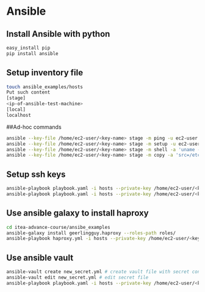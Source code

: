 # Ansible

## Install Ansible with python
```bash
easy_install pip
pip install ansible
```

## Setup inventory file

```bash
touch ansible_examples/hosts
Put such content
[stage]
<ip-of-ansible-test-machine>
[local]
localhost
```

##Ad-hoc commands

```bash
ansible --key-file /home/ec2-user/<key-name> stage -m ping -u ec2-user -i hosts
ansible --key-file /home/ec2-user/<key-name> stage -m setup -u ec2-user -i hosts
ansible --key-file /home/ec2-user/<key-name> stage -m shell -a 'uname -a' -u ec2-user -i hosts
ansible --key-file /home/ec2-user/<key-name> stage -m copy -a 'src=/etc/motd dest=/tmp/' -u ec2-user -i hosts
```

## Setup ssh keys

```bash
ansible-playbook playbook.yaml -i hosts --private-key /home/ec2-user/<key-name> -u ec2-user --check -t ssh --diff # Check and shows diif wthout actuall setup
ansible-playbook playbook.yaml -i hosts --private-key /home/ec2-user/<key-name> -u ec2-user -t ssh # Setup keys
```

## Use ansible galaxy to install haproxy

```bash
cd itea-advance-course/ansibe_examples
ansible-galaxy install geerlingguy.haproxy --roles-path roles/
ansible-playbook haproxy.yml -i hosts --private-key /home/ec2-user/<key-name> -u ec2-user
```

## Use ansible vault

```bash
ansible-vault create new_secret.yml # create vault file with secret content
ansible-vault edit new_secret.yml # edit secret file
ansible-playbook playbook.yaml -i hosts --private-key /home/ec2-user/<key-name> -u ec2-user --ask-vault-pass -t configs --diff
```

